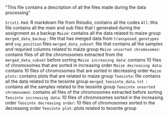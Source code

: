 "This file contains a description of all the files made during the data processing"

`Sristi.Rmd`: R markdown file from Rstudio, contains all the codes
`All`: this file contains all the main and sub files that I generated during the assignment as a backup
`Maize`: contains all the data related to maize group
`merged_data_backup` : file that has merged data from `transposed_genotypes` and `snp_position` files
`merged_data_subset`: file that contains all the samples and requried columns related to maize group
`Maize unsorted chromosomes`: contains files of all the chromosomes extracted from the `merged_data_subset` before sorting 
`Maize increasing data`: contains 10 files of chromosomes that are sorted in increasing order 
`Maize decreasing data`: contains 10 files of chromosomes that are sorted in decreasing order 
`Maize plots`: contains plots that are related to maize group
`Teosinte`: file contains all the data related to the teosinte group
`merged_teosinte_data.txt `: contains all the samples related to the teosinte group
`Teosinte unsorted chromosomes`: contains all files of the chromosomes extracted before sorting
`Teosinte increasing data`: 10 files of chromosomes sorted in the increasing order
`Teosinte decreasing order`: 10 files of chromosomes sorted in the decreasing order
`Teosinte plot`: plots related to teosinte group
